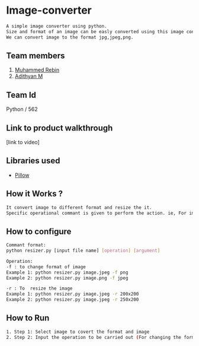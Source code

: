 # Image-converter
```sh
A simple image converter using python.
Size and format of an image can be easly converted using this image converter. 
We can convert image to the format jpg,jpeg,png.
```

## Team members
1. [Muhammed Rebin](https://github.com/rebin03)
2. [Adithyan M](https://github.com/adithyanmkurup)

## Team Id

Python / 562


## Link to product walkthrough
[link to video]


## Libraries used

- [Pillow](https://python-pillow.org/)


## How it Works ?
```sh
It convert image to different format and resize the it.
Specific operational commant is given to perform the action. ie, For image formating and size conversion
``` 


## How to configure
```sh
Commant format:
python resizer.py [input file name] [operation] [argument]

Operation: 
-f : to change format of image
Example 1: python resizer.py image.jpeg -f png 
Example 2: python resizer.py image.png -f jpeg 

-r : To  resize the image
Example 1: python resizer.py image.jpeg -r 200x200 
Example 2: python resizer.py image.jpeg -r 250x200 
```

## How to Run
```sh
1. Step 1: Select image to covert the format and image
2. Step 2: Input the operation to be carried out (For changing the format use -f operation and For resize image use -r operation)
```

